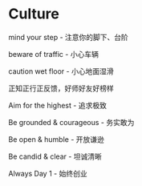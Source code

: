 # Culture

mind your step - 注意你的脚下、台阶

beware of traffic - 小心车辆

caution wet floor - 小心地面湿滑

正知正行正反馈，好师好友好榜样

Aim for the highest - 追求极致 

Be grounded & courageous - 务实敢为

Be open & humble - 开放谦逊 

Be candid & clear - 坦诚清晰

Always Day 1 - 始终创业
